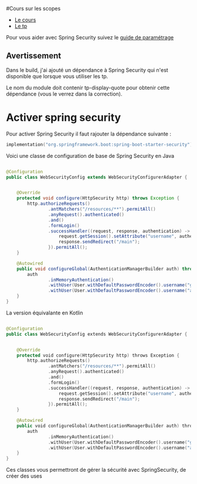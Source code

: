 #Cours sur les scopes 

* [Le cours](https://docs.google.com/presentation/d/e/2PACX-1vTybYTmWpi5Cuw2MU9DYU6AvmVttDBWWDH7VdXiyrob7hW17pAa86ClJ6GxJsiahltNVJr8iNvynX3V/pub?start=false&loop=false&delayms=3000)
* [Le tp](https://docs.google.com/document/d/e/2PACX-1vSS5LpgPSgnE7sRaGBNGyxU0PQD2eBibZ18PtrR0VnJhhNNV1zWjc3FOdMiqJtj2CPB4PxhwdZ3JAyz/pub)

Pour vous aider avec Spring Security suivez le [guide de paramétrage](https://docs.spring.io/spring-security/site/docs/5.0.0.RELEASE/reference/htmlsingle/)

## Avertissement

Dans le build, j'ai ajouté un dépendance à Spring Security qui n'est disponible que lorsque vous utiliser les tp.

Le nom du module doit contenir tp-display-quote pour obtenir cette dépendance (vous le verrez dans la correction).

# Activer spring security

Pour activer Spring Security il faut rajouter la dépendance suivante :
```kotlin
implementation("org.springframework.boot:spring-boot-starter-security")
```

Voici une classe de configuration de base de Spring Security en Java
```java

@Configuration
public class WebSecurityConfig extends WebSecurityConfigurerAdapter {


    @Override
    protected void configure(HttpSecurity http) throws Exception {
        http.authorizeRequests()
                .antMatchers("/resources/**").permitAll()
                .anyRequest().authenticated()
                .and()
                .formLogin()
                .successHandler((request, response, authentication) -> {
                    request.getSession().setAttribute("username", authentication.getName());
                    response.sendRedirect("/main");
                }).permitAll();
    }

    @Autowired
    public void configureGlobal(AuthenticationManagerBuilder auth) throws Exception {
        auth
                .inMemoryAuthentication()
                .withUser(User.withDefaultPasswordEncoder().username("grut").password("APass").roles("USER"))
                .withUser(User.withDefaultPasswordEncoder().username("admin").password("admin").roles("ADMIN"));
    }
}
```

La version équivalante en Kotlin
```kotlin

@Configuration
public class WebSecurityConfig extends WebSecurityConfigurerAdapter {


    @Override
    protected void configure(HttpSecurity http) throws Exception {
        http.authorizeRequests()
                .antMatchers("/resources/**").permitAll()
                .anyRequest().authenticated()
                .and()
                .formLogin()
                .successHandler((request, response, authentication) -> {
                    request.getSession().setAttribute("username", authentication.getName());
                    response.sendRedirect("/main");
                }).permitAll();
    }

    @Autowired
    public void configureGlobal(AuthenticationManagerBuilder auth) throws Exception {
        auth
                .inMemoryAuthentication()
                .withUser(User.withDefaultPasswordEncoder().username("grut").password("APass").roles("USER"))
                .withUser(User.withDefaultPasswordEncoder().username("admin").password("admin").roles("ADMIN"));
    }
}
```

Ces classes vous permettront de gérer la sécurité avec SpringSecurity, de créer des uses
